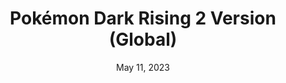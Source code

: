 ---
layout: gba
title: "Pokémon Dark Rising 2 Version (Global)"
categories:
 - approved
 - gba
 - universal
 - safe
tags:
- pokemon
- rpg
date: May 11, 2023
permalink: /games/pokemon-darkrising-2/play/details
publisher: (Not) Gamefreak
id: pokemon-darkrising-2
---